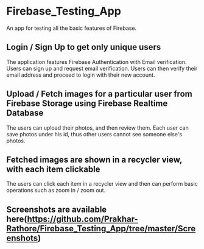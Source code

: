 # Firebase_Testing_App
An app for testing all the basic features of Firebase.
## Login / Sign Up to get only unique users
The application features Firebase Authentication with Email verification. Users can sign up and request email verification. Users can then verify their email address and proceed to login with their new account.
## Upload / Fetch images for a particular user from Firebase Storage using Firebase Realtime Database
The users can upload their photos, and then review them. Each user can save photos under his id, thus other users cannot see someone else's photos.
## Fetched images are shown in a recycler view, with each item clickable
The users can click each item in a recycler view and then can perform basic operations such as zoom in / zoom out.
## Screenshots are available here(https://github.com/Prakhar-Rathore/Firebase_Testing_App/tree/master/Screenshots)
